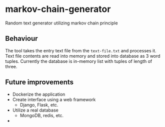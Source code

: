 # markov-chain-generator
Random text generator utilizing markov chain principle

## Behaviour
The tool takes the entry text file from the `text-file.txt` and processes it.
Text file contents are read into memory and stored into database as 3 word tuples.
Currently the database is in-memory list with tuples of length of three.

## Future improvements
- Dockerize the application
- Create interface using a web framework
    - Django, Flask, etc.
- Utilize a real database
    - MongoDB, redis, etc.
- 